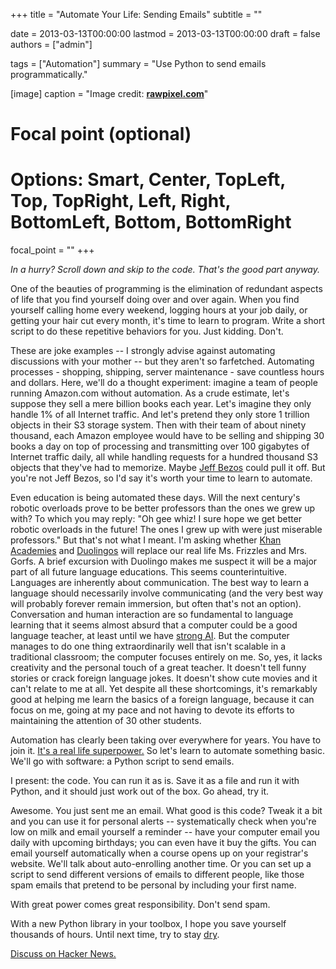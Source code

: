 +++
title = "Automate Your Life: Sending Emails"
subtitle = ""

date = 2013-03-13T00:00:00
lastmod = 2013-03-13T00:00:00
draft = false
authors = ["admin"]

tags = ["Automation"]
summary = "Use Python to send emails programmatically."

[image]
  caption = "Image credit: [**rawpixel.com**](https://www.pexels.com/photo/photography-of-person-using-macbook-1413652/)"

  # Focal point (optional)
  # Options: Smart, Center, TopLeft, Top, TopRight, Left, Right, BottomLeft, Bottom, BottomRight
  focal_point = ""
+++

_In a hurry? Scroll down and skip to the code. That's the good part anyway._

One of the beauties of programming is the elimination of redundant aspects of life that you find yourself doing over and over again. When you find yourself calling home every weekend, logging hours at your job daily, or getting your hair cut every month, it's time to learn to program. Write a short script to do these repetitive behaviors for you. Just kidding. Don't.

These are joke examples -- I strongly advise against automating discussions with your mother -- but they aren't so farfetched. Automating processes - shopping, shipping, server maintenance - save countless hours and dollars. Here, we'll do a thought experiment: imagine a team of people running Amazon.com without automation. As a crude estimate, let's suppose they sell a mere billion books each year. Let's imagine they only handle 1% of all Internet traffic. And let's pretend they only store 1 trillion objects in their S3 storage system. Then with their team of about ninety thousand, each Amazon employee would have to be selling and shipping 30 books a day on top of processing and transmitting over 100 gigabytes of Internet traffic daily, all while handling requests for a hundred thousand S3 objects that they've had to memorize. Maybe <a href="http://en.wikipedia.org/wiki/Jeff_Bezos">Jeff Bezos</a> could pull it off. But you're not Jeff Bezos, so I'd say it's worth your time to learn to automate.

Even education is being automated these days. Will the next century's robotic overloads prove to be better professors than the ones we grew up with? To which you may reply: "Oh gee whiz! I sure hope we get better robotic overloads in the future! The ones I grew up with were just miserable professors." But that's not what I meant. I'm asking whether <a href="http://khanacademy.org/">Khan Academies</a> and <a href="http://duolingo.com/">Duolingos</a> will replace our real life Ms. Frizzles and Mrs. Gorfs. A brief excursion with Duolingo makes me suspect it will be a major part of all future language educations. This seems counterintuitive. Languages are inherently about communication. The best way to learn a language should necessarily involve communicating (and the very best way will probably forever remain immersion, but often that's not an option). Conversation and human interaction are so fundamental to language learning that it seems almost absurd that a computer could be a good language teacher, at least until we have <a href="http://en.wikipedia.org/wiki/Strong_AI">strong AI</a>. But the computer manages to do one thing extraordinarily well that isn't scalable in a traditional classroom; the computer focuses entirely on me. So, yes, it lacks creativity and the personal touch of a great teacher. It doesn't tell funny stories or crack foreign language jokes. It doesn't show cute movies and it can't relate to me at all. Yet despite all these shortcomings, it's remarkably good at helping me learn the basics of a foreign language, because it can focus on me, going at my pace and not having to devote its efforts to maintaining the attention of 30 other students.

Automation has clearly been taking over everywhere for years. You have to join it. <a href="http://www.youtube.com/watch?v=nKIu9yen5nc">It's a real life superpower.</a>  So let's learn to automate something basic. We'll go with software: a Python script to send emails.

I present: the code. You can run it as is. Save it as a file and run it with Python, and it should just work out of the box. Go ahead, try it.

<script src="https://gist.github.com/dbieber/5146518.js"></script>

Awesome. You just sent me an email. What good is this code? Tweak it a bit and you can use it for personal alerts -- systematically check when you're low on milk and email yourself a reminder -- have your computer email you daily with upcoming birthdays; you can even have it buy the gifts. You can email yourself automatically when a course opens up on your registrar's website. We'll talk about auto-enrolling another time. Or you can set up a script to send different versions of emails to different people, like those spam emails that pretend to be personal by including your first name.

With great power comes great responsibility. Don't send spam.

With a new Python library in your toolbox, I hope you save yourself thousands of hours. Until next time, try to stay <a href="http://en.wikipedia.org/wiki/Don't_repeat_yourself">dry</a>.

<a href="https://news.ycombinator.com/item?id=5371430">Discuss on Hacker News.</a>
